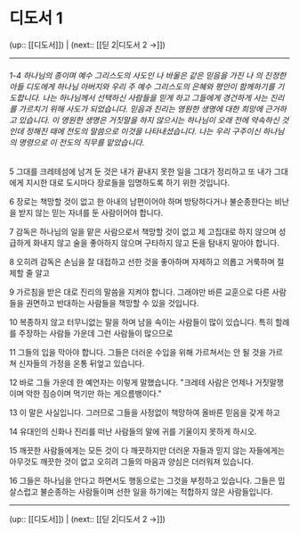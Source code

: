 # 디도서 1

(up:: [[디도서]]) | (next:: [[딛 2|디도서 2 →]])

***
###### 1-4 하나님의 종이며 예수 그리스도의 사도인 나 바울은 같은 믿음을 가진 나 의 진정한 아들 디도에게 하나님 아버지와 우리 주 예수 그리스도의 은혜와 평안이 함께하기를 기도합니다. 나는 하나님께서 선택하신 사람들을 믿게 하고 그들에게 경건하게 사는 진리를 가르치기 위해 사도가 되었습니다. 믿음과 진리는 영원한 생명에 대한 희망에 근거하고 있습니다. 이 영원한 생명은 거짓말을 하지 않으시는 하나님이 오래 전에 약속하신 것인데 정해진 때에 전도의 말씀으로 이것을 나타내셨습니다. 나는 우리 구주이신 하나님의 명령으로 이 전도의 직무를 맡았습니다. 



5 
그대를 크레테섬에 남겨 둔 것은 내가 끝내지 못한 일을 그대가 정리하고 또 내가 그대에게 지시한 대로 도시마다 장로들을 임명하도록 하기 위한 것입니다. 



6 
장로는 책망할 것이 없고 한 아내의 남편이어야 하며 방탕하다거나 불순종한다는 비난을 받지 않는 믿는 자녀를 둔 사람이어야 합니다. 



7 
감독은 하나님의 일을 맡은 사람으로서 책망할 것이 없고 제 고집대로 하지 않으며 성급하게 화내지 않고 술을 좋아하지 않으며 구타하지 않고 돈을 탐내지 말아야 합니다. 



8 
오히려 감독은 손님을 잘 대접하고 선한 것을 좋아하며 자제하고 의롭고 거룩하며 절제할 줄 알고 



9 
가르침을 받은 대로 진리의 말씀을 지켜야 합니다. 그래야만 바른 교훈으로 다른 사람들을 권면하고 반대하는 사람들을 책망할 수 있을 것입니다. 



10 
복종하지 않고 터무니없는 말을 하며 남을 속이는 사람들이 많이 있습니다. 특히 할례를 주장하는 사람들 가운데 그런 사람들이 많으므로 



11 
그들의 입을 막아야 합니다. 그들은 더러운 수입을 위해 가르쳐서는 안 될 것을 가르쳐 신자들의 가정을 온통 뒤엎고 있습니다. 



12 
바로 그들 가운데 한 예언자는 이렇게 말했습니다. "크레테 사람은 언제나 거짓말쟁이며 악한 짐승이며 먹기만 하는 게으름뱅이다." 



13 
이 말은 사실입니다. 그러므로 그들을 사정없이 책망하여 올바른 믿음을 갖게 하고 



14 
유대인의 신화나 진리를 떠난 사람들의 말에 귀를 기울이지 못하게 하시오. 



15 
깨끗한 사람들에게는 모든 것이 다 깨끗하지만 더러운 자들과 믿지 않는 자들에게는 아무것도 깨끗한 것이 없고 오히려 그들의 마음과 양심은 더러워져 있습니다. 



16 
그들은 하나님을 안다고 하면서도 행동으로는 그것을 부정하고 있습니다. 그들은 밉살스럽고 불순종하는 사람들이며 선한 일을 하기에는 적합하지 않은 사람들입니다.

***

(up:: [[디도서]]) | (next:: [[딛 2|디도서 2 →]])
